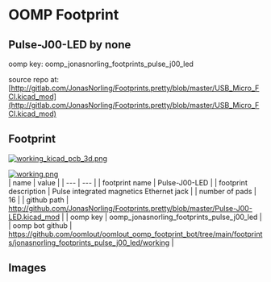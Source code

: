# OOMP Footprint  
## Pulse-J00-LED  by none  
  
oomp key: oomp_jonasnorling_footprints_pulse_j00_led  
  
source repo at: [http://gitlab.com/JonasNorling/Footprints.pretty/blob/master/USB_Micro_FCI.kicad_mod](http://gitlab.com/JonasNorling/Footprints.pretty/blob/master/USB_Micro_FCI.kicad_mod)  
## Footprint  
  
[![working_kicad_pcb_3d.png](working_kicad_pcb_3d_600.png)](working_kicad_pcb_3d.png)  
  
[![working.png](working_600.png)](working.png)  
| name | value | 
| --- | --- | 
| footprint name | Pulse-J00-LED | 
| footprint description | Pulse integrated magnetics Ethernet jack | 
| number of pads | 16 | 
| github path | http://github.com/JonasNorling/Footprints.pretty/blob/master/Pulse-J00-LED.kicad_mod | 
| oomp key | oomp_jonasnorling_footprints_pulse_j00_led | 
| oomp bot github | https://github.com/oomlout/oomlout_oomp_footprint_bot/tree/main/footprints/jonasnorling_footprints_pulse_j00_led/working | 
## Images  
